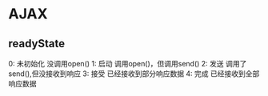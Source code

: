# AJAX

## readyState

0: 未初始化   没调用open()
1: 启动      调用open()，但调用send()
2: 发送      调用了send(),但没接收到响应
3: 接受      已经接收到部分响应数据
4: 完成      已经接收到全部响应数据